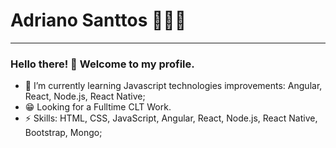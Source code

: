 # Adriano Santtos 👨🏼‍💻

_____
### **Hello there! 👋 Welcome to my profile.**

- 🌱 I’m currently learning  Javascript technologies improvements: Angular, React, Node.js, React Native;
- 😁 Looking for a Fulltime CLT Work.
- ⚡ Skills: HTML, CSS, JavaScript, Angular, React, Node.js, React Native, Bootstrap, Mongo;
